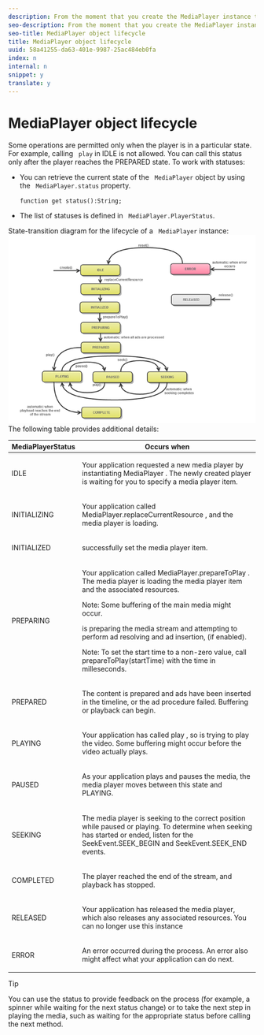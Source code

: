```yaml
---
description: From the moment that you create the MediaPlayer instance to the moment when you terminate (reuse or remove) it, this instance completes a series of transitions between statuses.
seo-description: From the moment that you create the MediaPlayer instance to the moment when you terminate (reuse or remove) it, this instance completes a series of transitions between statuses.
seo-title: MediaPlayer object lifecycle
title: MediaPlayer object lifecycle
uuid: 58a41255-da63-401e-9987-25ac484eb0fa
index: n
internal: n
snippet: y
translate: y
---
```


# MediaPlayer object lifecycle

Some operations are permitted only when the player is in a particular state. For example, calling ` play` in IDLE is not allowed. You can call this status only after the player reaches the PREPARED state. 
To work with statuses: 
* You can retrieve the current state of the ` MediaPlayer` object by using the ` MediaPlayer.status` property. 
  ```
  function get status():String;
  ```


* The list of statuses is defined in ` MediaPlayer.PlayerStatus`.

State-transition diagram for the lifecycle of a ` MediaPlayer` instance: <a id="fig_1C55DE3F186F4B36AFFDCDE90379534C"></a> ![](images/player-state-transitions-diagram-flash-1_2_web.png) 
The following table provides additional details: 

<table id="table_426F0093E4214EA88CD72A7796B58DFD"> 
 <thead> 
  <tr> 
   <th colname="col1" class="entry"> <span class="codeph"> MediaPlayerStatus </span> </th> 
   <th colname="col2" class="entry"> Occurs when </th> 
  </tr> 
 </thead>
 <tbody> 
  <tr> 
   <td colname="col1"> <span class="codeph"> IDLE </span> </td> 
   <td colname="col2"> <p> Your application requested a new media player by instantiating <span class="codeph"> MediaPlayer </span>. The newly created player is waiting for you to specify a media player item. </p> </td> 
  </tr> 
  <tr> 
   <td colname="col1"> <span class="codeph"> INITIALIZING </span> </td> 
   <td colname="col2"> <p>Your application called <span class="codeph"> MediaPlayer.replaceCurrentResource </span>, and the media player is loading. </p> </td> 
  </tr> 
  <tr> 
   <td colname="col1"> <span class="codeph"> INITIALIZED </span> </td> 
   <td colname="col2"> <p> 
     <ph conkeyref="phrases/primetime-sdk-name" /> successfully set the media player item. </p> </td> 
  </tr> 
  <tr> 
   <td colname="col1"> <span class="codeph"> PREPARING </span> </td> 
   <td colname="col2"> <p>Your application called <span class="codeph"> MediaPlayer.prepareToPlay </span>. The media player is loading the media player item and the associated resources. </p> <p type="tip">Note:  Some buffering of the main media might occur. </p> <p> 
     <ph conkeyref="phrases/primetime-sdk-name" /> is preparing the media stream and attempting to perform ad resolving and ad insertion, (if enabled). </p> <p type="tip">Note:  To set the start time to a non-zero value, call <span class="codeph"> prepareToPlay(startTime) </span> with the time in milleseconds. </p> </td> 
  </tr> 
  <tr> 
   <td colname="col1"> <span class="codeph"> PREPARED </span> </td> 
   <td colname="col2"> <p>The content is prepared and ads have been inserted in the timeline, or the ad procedure failed. Buffering or playback can begin.</p> </td> 
  </tr> 
  <tr> 
   <td colname="col1"> <span class="codeph"> PLAYING </span> </td> 
   <td colname="col2"> <p>Your application has called <span class="codeph"> play </span>, so 
     <ph conkeyref="phrases/primetime-sdk-name" /> is trying to play the video. Some buffering might occur before the video actually plays. </p> </td> 
  </tr> 
  <tr> 
   <td colname="col1"> <span class="codeph"> PAUSED </span> </td> 
   <td colname="col2"> <p>As your application plays and pauses the media, the media player moves between this state and PLAYING.</p> </td> 
  </tr> 
  <tr> 
   <td colname="col1"> <span class="codeph"> SEEKING </span> </td> 
   <td colname="col2"> <p>The media player is seeking to the correct position while paused or playing. To determine when seeking has started or ended, listen for the <span class="codeph"> SeekEvent.SEEK_BEGIN </span> and <span class="codeph"> SeekEvent.SEEK_END </span> events. </p> </td> 
  </tr> 
  <tr> 
   <td colname="col1"> <span class="codeph"> COMPLETED </span> </td> 
   <td colname="col2"> <p>The player reached the end of the stream, and playback has stopped.</p> </td> 
  </tr> 
  <tr> 
   <td colname="col1"> <span class="codeph"> RELEASED </span> </td> 
   <td colname="col2"> <p>Your application has released the media player, which also releases any associated resources. You can no longer use this instance</p> </td> 
  </tr> 
  <tr> 
   <td colname="col1"> <span class="codeph"> ERROR </span> </td> 
   <td colname="col2"> <p>An error occurred during the process. An error also might affect what your application can do next.</p> </td> 
  </tr> 
 </tbody> 
</table>


>[!TIP]
>
>You can use the status to provide feedback on the process (for example, a spinner while waiting for the next status change) or to take the next step in playing the media, such as waiting for the appropriate status before calling the next method.

